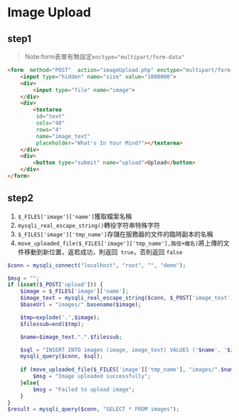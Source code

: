 # Image Upload

## step1

> Note:form表單有無設定`enctype="multipart/form-data"`

```html
<form  method="POST"  action="imageUpload.php" enctype="multipart/form-data">
    <input type="hidden" name="size" value="1000000">
    <div>
        <input type="file" name="image">
    </div>
    <div>
        <textarea 
         id="text" 
         cols="40" 
         rows="4" 
         name="image_text" 
         placeholder="What's In Your Mind?"></textarea>
    </div>
    <div>
        <button type="submit" name="upload">Upload</button>
    </div>
</form>
```

## step2

1. `$_FILES['image']['name']`獲取檔案名稱
2. `mysqli_real_escape_string()`轉役字符串特殊字符
3. `$_FILES['image']['tmp_name']`存儲在服務器的文件的臨時副本的名稱
4. `move_uploaded_file($_FILES['image']['tmp_name'],路徑+檔名)`將上傳的文件移動到新位置，返若成功，則返回` true`，否則返回 `false`

```php
$conn = mysqli_connect("localhost", "root", "", "demo");

$msg = "";
if (isset($_POST['upload'])) {
    $image = $_FILES['image']['name'];
    $image_text = mysqli_real_escape_string($conn, $_POST['image_text']);
    $baseUrl = "images/".basename($image);

    $tmp=explode('.',$image);
    $filessub=end($tmp);

    $name=$image_text.".".$filessub;

    $sql = "INSERT INTO images (image, image_text) VALUES ('$name', '$image_text')";
    mysqli_query($conn, $sql);
    
    if (move_uploaded_file($_FILES['image']['tmp_name'], "images/".$name)) {
        $msg = "Image uploaded successfully";
    }else{
        $msg = "Failed to upload image";
    }
}
$result = mysqli_query($conn, "SELECT * FROM images");
```

